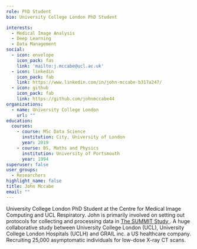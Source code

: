 ```yaml
---
role: PhD Student
bio: University College London PhD Student

interests:
  - Medical Image Analysis
  - Deep Learning
  - Data Management
social:
  - icon: envelope
    icon_pack: fas
    link: 'mailto:j.mccabe@ucl.ac.uk'
  - icon: linkedin
    icon_pack: fab
    link: https://www.linkedin.com/in/john-mccabe-b317a247/
  - icon: github
    icon_pack: fab
    link: https://github.com/johnmccabe44
organizations:
  - name: University College London
    url: ""
education:
  courses:
    - course: MSc Data Science
      institution: City, University of London
      year: 2019
    - course: BS, Maths and Physics
      institution: University of Portsmouth
      year: 1994
superuser: false
user_groups:
  - Researchers
highlight_name: false
title: John Mccabe
email: ""
---
```


University College London PhD Student at the Centre for Medical Image Computing and UCL Respiratory. John is primarily involved on setting out protocols for collecting and processing data in <a href="https://www.ucl.ac.uk/lungs-for-living-research/respiratory-research/summit-study" target="_blank" rel="noopener"> The SUMMIT Study </a>. A huge collaborative study between University College London (UCL), University College London Hospitals (UCLH) and GRAIL inc. a US healthcare company. Recruiting 25,000 asymptomatic individuals for low-dose X-ray CT scans.
